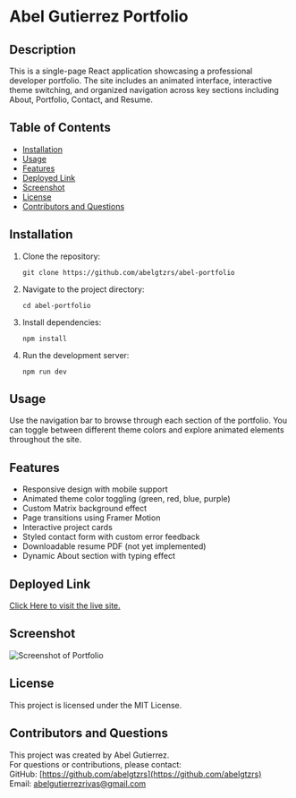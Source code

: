 # Abel Gutierrez Portfolio

## Description

This is a single-page React application showcasing a professional developer portfolio. The site includes an animated interface, interactive theme switching, and organized navigation across key sections including About, Portfolio, Contact, and Resume.

## Table of Contents

- [Installation](#installation)
- [Usage](#usage)
- [Features](#features)
- [Deployed Link](#deployed-link)
- [Screenshot](#screenshot)
- [License](#license)
- [Contributors and Questions](#contributors-and-questions)

## Installation

1. Clone the repository:
   ```
   git clone https://github.com/abelgtzrs/abel-portfolio
   ```

2. Navigate to the project directory:
   ```
   cd abel-portfolio
   ```

3. Install dependencies:
   ```
   npm install
   ```

4. Run the development server:
   ```
   npm run dev
   ```

## Usage

Use the navigation bar to browse through each section of the portfolio. You can toggle between different theme colors and explore animated elements throughout the site.

## Features

- Responsive design with mobile support
- Animated theme color toggling (green, red, blue, purple)
- Custom Matrix background effect
- Page transitions using Framer Motion
- Interactive project cards
- Styled contact form with custom error feedback
- Downloadable resume PDF (not yet implemented)
- Dynamic About section with typing effect

## Deployed Link

[Click Here to visit the live site.](https://abelgtz.netlify.app)

## Screenshot

![Screenshot of Portfolio](https://i.imgur.com/m0mxF05.png)

## License

This project is licensed under the MIT License.

## Contributors and Questions

This project was created by Abel Gutierrez.  
For questions or contributions, please contact:  
GitHub: [https://github.com/abelgtzrs](https://github.com/abelgtzrs)  
Email: abelgutierrezrivas@gmail.com
